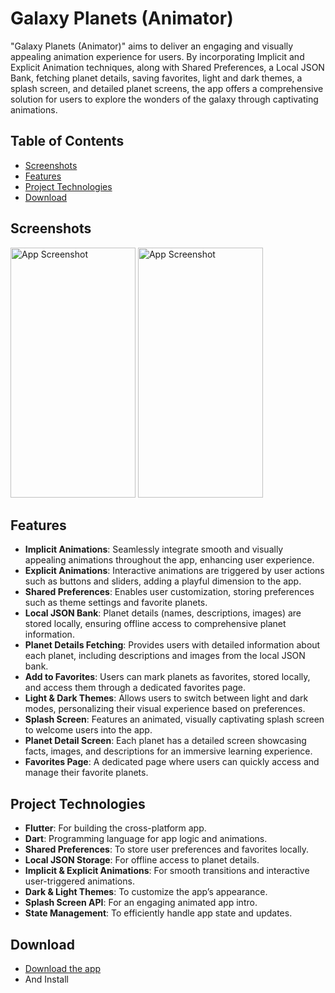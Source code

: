 # Galaxy Planets (Animator)

"Galaxy Planets (Animator)" aims to deliver an engaging and visually appealing animation
experience for users. By incorporating Implicit and Explicit Animation techniques, along with
Shared Preferences, a Local JSON Bank, fetching planet details, saving favorites, light and dark
themes, a splash screen, and detailed planet screens, the app offers a comprehensive solution for
users to explore the wonders of the galaxy through captivating animations.

## Table of Contents
- [Screenshots](#screenshots)
- [Features](#features)
- [Project Technologies](#project-technologies)
- [Download](#download)

## Screenshots
<img src="" alt="App Screenshot" width="200" height="400"/>
<img src="" alt="App Screenshot" width="200" height="400"/>


## Features
- **Implicit Animations**: Seamlessly integrate smooth and visually appealing animations throughout the app, enhancing user experience.
- **Explicit Animations**: Interactive animations are triggered by user actions such as buttons and sliders, adding a playful dimension to the app.
- **Shared Preferences**: Enables user customization, storing preferences such as theme settings and favorite planets.
- **Local JSON Bank**: Planet details (names, descriptions, images) are stored locally, ensuring offline access to comprehensive planet information.
- **Planet Details Fetching**: Provides users with detailed information about each planet, including descriptions and images from the local JSON bank.
- **Add to Favorites**: Users can mark planets as favorites, stored locally, and access them through a dedicated favorites page.
- **Light & Dark Themes**: Allows users to switch between light and dark modes, personalizing their visual experience based on preferences.
- **Splash Screen**: Features an animated, visually captivating splash screen to welcome users into the app.
- **Planet Detail Screen**: Each planet has a detailed screen showcasing facts, images, and descriptions for an immersive learning experience.
- **Favorites Page**: A dedicated page where users can quickly access and manage their favorite planets.

## Project Technologies
- **Flutter**: For building the cross-platform app.
- **Dart**: Programming language for app logic and animations.
- **Shared Preferences**: To store user preferences and favorites locally.
- **Local JSON Storage**: For offline access to planet details.
- **Implicit & Explicit Animations**: For smooth transitions and interactive user-triggered animations.
- **Dark & Light Themes**: To customize the app’s appearance.
- **Splash Screen API**: For an engaging animated app intro.
- **State Management**: To efficiently handle app state and updates.

## Download
- [Download the app]()
- And Install
